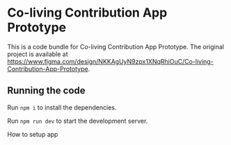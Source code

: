 
  # Co-living Contribution App Prototype

  This is a code bundle for Co-living Contribution App Prototype. The original project is available at https://www.figma.com/design/NKKAgUyN9zpx1XNqRhiOuC/Co-living-Contribution-App-Prototype.

  ## Running the code

  Run `npm i` to install the dependencies.

  Run `npm run dev` to start the development server.
  
  How to setup app